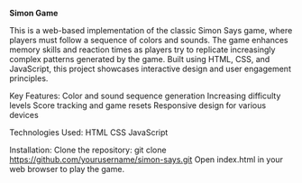 **Simon Game**

This is a web-based implementation of the classic Simon Says game, where players must follow a sequence of colors and sounds. The game enhances memory skills and reaction times as players try to replicate increasingly complex patterns generated by the game. Built using HTML, CSS, and JavaScript, this project showcases interactive design and user engagement principles.

Key Features:
Color and sound sequence generation
Increasing difficulty levels
Score tracking and game resets
Responsive design for various devices

Technologies Used:
HTML
CSS
JavaScript

Installation:
Clone the repository: git clone https://github.com/yourusername/simon-says.git
Open index.html in your web browser to play the game.
